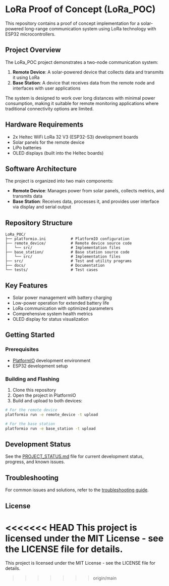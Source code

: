 # LoRa Proof of Concept (LoRa_POC)

This repository contains a proof of concept implementation for a solar-powered long-range communication system using LoRa technology with ESP32 microcontrollers.

## Project Overview

The LoRa_POC project demonstrates a two-node communication system:

1. **Remote Device**: A solar-powered device that collects data and transmits it using LoRa
2. **Base Station**: A device that receives data from the remote node and interfaces with user applications

The system is designed to work over long distances with minimal power consumption, making it suitable for remote monitoring applications where traditional connectivity options are limited.

## Hardware Requirements

- 2x Heltec WiFi LoRa 32 V3 (ESP32-S3) development boards
- Solar panels for the remote device
- LiPo batteries
- OLED displays (built into the Heltec boards)

## Software Architecture

The project is organized into two main components:

- **Remote Device**: Manages power from solar panels, collects metrics, and transmits data
- **Base Station**: Receives data, processes it, and provides user interface via display and serial output

## Repository Structure

```
LoRa_POC/
├── platformio.ini           # PlatformIO configuration
├── remote_device/           # Remote device source code
│   └── src/                 # Implementation files
├── base_station/            # Base station source code
│   └── src/                 # Implementation files
├── src/                     # Test and utility programs
├── docs/                    # Documentation
└── tests/                   # Test cases
```

## Key Features

- Solar power management with battery charging
- Low-power operation for extended battery life
- LoRa communication with optimized parameters
- Comprehensive system health metrics
- OLED display for status visualization

## Getting Started

### Prerequisites

- [PlatformIO](https://platformio.org/) development environment
- ESP32 development setup

### Building and Flashing

1. Clone this repository
2. Open the project in PlatformIO
3. Build and upload to both devices:

```bash
# For the remote device
platformio run -e remote_device -t upload

# For the base station
platformio run -e base_station -t upload
```

## Development Status

See the [PROJECT_STATUS.md](PROJECT_STATUS.md) file for current development status, progress, and known issues.

## Troubleshooting

For common issues and solutions, refer to the [troubleshooting guide](docs/troubleshooting.md).

## License

<<<<<<< HEAD
This project is licensed under the MIT License - see the LICENSE file for details.
=======
This project is licensed under the MIT License - see the LICENSE file for details.
>>>>>>> origin/main
